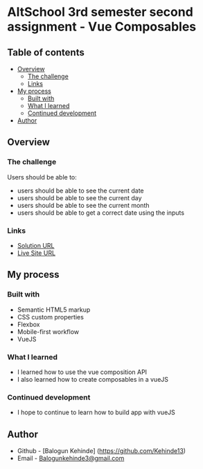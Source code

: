 # AltSchool 3rd semester second assignment - Vue Composables
 

## Table of contents

- [Overview](#overview)
  - [The challenge](#the-challenge)
  - [Links](#links)
- [My process](#my-process)
  - [Built with](#built-with)
  - [What I learned](#what-i-learned)
  - [Continued development](#continued-development)
- [Author](#author)


## Overview

### The challenge

Users should be able to:

- users should be able to see the current date
- users should be able to see the current day
- users should be able to see the current month
- users should be able to get a correct date using the inputs



### Links

- [Solution URL](https://github.com/Kehinde13/vueTodoApp)
- [Live Site URL](https://657368f240c3bb494d950850--fanciful-marshmallow-f558b0.netlify.app/)

## My process

### Built with

- Semantic HTML5 markup
- CSS custom properties
- Flexbox
- Mobile-first workflow
- VueJS


### What I learned

- I learned how to use the vue composition API
- I also learned how to create composables in a vueJS 



### Continued development

- I hope to continue to learn how to build app with vueJS 



## Author

- Github - [Balogun Kehinde] (https://github.com/Kehinde13)
- Email - Balogunkehinde3@gmail.com


